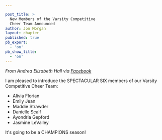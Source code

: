 ```yaml
---

post_title: >
  New Members of the Varsity Competitive
  Cheer Team Announced
author: Jon Morgan
layout: chapter
published: true
pb_export:
  - 'on'
pb_show_title:
  - 'on'
---
```

<em>From Andrea Elizabeth Hall via <a href="https://www.facebook.com/shepherd.cheer/posts/1521850961164256">Facebook</a></em>

I am pleased to introduce the SPECTACULAR SIX members of our Varsity Competitive Cheer Team:

<ul>
<li>Alivia Florian</li>

<li>Emily Jean</li>

<li>Maddie Strawder</li>

<li>Danielle Scalf</li>

<li>Ayondria Gepford</li>

<li>Jasmine LeValley</li>

</ul>



It's going to be a CHAMPIONS season!
